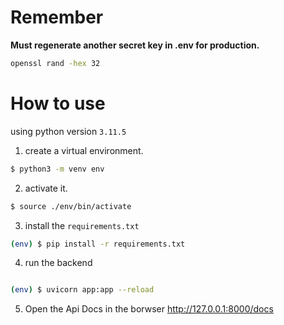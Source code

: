 # Remember 
**Must regenerate another secret key in .env for production.**

```sh
openssl rand -hex 32
```

# How to use

using python version `3.11.5`

1. create a virtual environment.
```sh
$ python3 -m venv env
```

2. activate it.
```sh
$ source ./env/bin/activate  
```

3. install the `requirements.txt`
```sh
(env) $ pip install -r requirements.txt
```

4. run the backend
```sh

(env) $ uvicorn app:app --reload
``` 

5. Open the Api Docs in the borwser http://127.0.0.1:8000/docs
